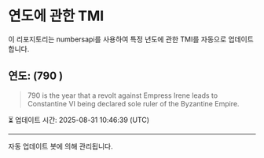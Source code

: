 
# 연도에 관한 TMI

이 리포지토리는 numbersapi를 사용하여 특정 년도에 관한 TMI를 자동으로 업데이트합니다.

## 연도: (790 )
> 790 is the year that a revolt against Empress Irene leads to Constantine VI being declared sole ruler of the Byzantine Empire.

⏳ 업데이트 시간: 2025-08-31 10:46:39 (UTC)

---
자동 업데이트 봇에 의해 관리됩니다.
